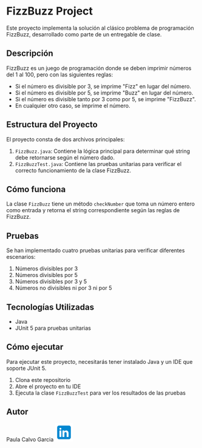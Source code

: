# FizzBuzz Project

Este proyecto implementa la solución al clásico problema de programación FizzBuzz, desarrollado como parte de un entregable de clase.

## Descripción

FizzBuzz es un juego de programación donde se deben imprimir números del 1 al 100, pero con las siguientes reglas:

- Si el número es divisible por 3, se imprime "Fizz" en lugar del número.
- Si el número es divisible por 5, se imprime "Buzz" en lugar del número.
- Si el número es divisible tanto por 3 como por 5, se imprime "FizzBuzz".
- En cualquier otro caso, se imprime el número.

## Estructura del Proyecto

El proyecto consta de dos archivos principales:

1. `FizzBuzz.java`: Contiene la lógica principal para determinar qué string debe retornarse según el número dado.
2. `FizzBuzzTest.java`: Contiene las pruebas unitarias para verificar el correcto funcionamiento de la clase FizzBuzz.

## Cómo funciona

La clase `FizzBuzz` tiene un método `checkNumber` que toma un número entero como entrada y retorna el string correspondiente según las reglas de FizzBuzz.

## Pruebas

Se han implementado cuatro pruebas unitarias para verificar diferentes escenarios:

1. Números divisibles por 3
2. Números divisibles por 5
3. Números divisibles por 3 y 5
4. Números no divisibles ni por 3 ni por 5

## Tecnologías Utilizadas

- Java
- JUnit 5 para pruebas unitarias

## Cómo ejecutar

Para ejecutar este proyecto, necesitarás tener instalado Java y un IDE que soporte JUnit 5.

1. Clona este repositorio
2. Abre el proyecto en tu IDE
3. Ejecuta la clase `FizzBuzzTest` para ver los resultados de las pruebas

## Autor

Paula Calvo Garcia ![LinkedIn]( icons8-linkedin-48.png "Logo linkedIn")
